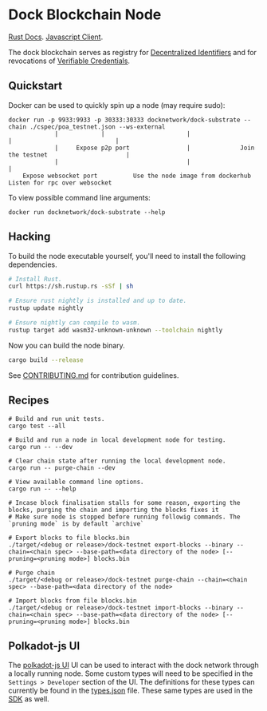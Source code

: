 # Dock Blockchain Node

[Rust Docs](https://docknetwork.github.io/dock-substrate/dock_testnet_runtime).
[Javascript Client](https://github.com/docknetwork/sdk).

The dock blockchain serves as registry for [Decentralized Identifiers](https://www.w3.org/TR/did-core) and for revocations of [Verifiable Credentials](https://www.w3.org/TR/vc-data-model).

## Quickstart

Docker can be used to quickly spin up a node (may require sudo):

```
docker run -p 9933:9933 -p 30333:30333 docknetwork/dock-substrate --chain ./cspec/poa_testnet.json --ws-external
             |            |                       |                      |                             |
             |     Expose p2p port                |              Join the testnet                      |
             |                                    |                                                    |
    Expose websocket port          Use the node image from dockerhub                   Listen for rpc over websocket
```

To view possible command line arguments:

```
docker run docknetwork/dock-substrate --help
```

## Hacking

To build the node executable yourself, you'll need to install the following dependencies.

```bash
# Install Rust.
curl https://sh.rustup.rs -sSf | sh

# Ensure rust nightly is installed and up to date.
rustup update nightly

# Ensure nightly can compile to wasm.
rustup target add wasm32-unknown-unknown --toolchain nightly
```

Now you can build the node binary.

```bash
cargo build --release
```

See [CONTRIBUTING.md](./CONTRIBUTING.md) for contribution guidelines.

## Recipes

```
# Build and run unit tests.
cargo test --all

# Build and run a node in local development node for testing.
cargo run -- --dev

# Clear chain state after running the local development node.
cargo run -- purge-chain --dev

# View available command line options.
cargo run -- --help

# Incase block finalisation stalls for some reason, exporting the blocks, purging the chain and importing the blocks fixes it
# Make sure node is stopped before running followig commands. The `pruning mode` is by default `archive`

# Export blocks to file blocks.bin
./target/<debug or release>/dock-testnet export-blocks --binary --chain=<chain spec> --base-path=<data directory of the node> [--pruning=<pruning mode>] blocks.bin

# Purge chain
./target/<debug or release>/dock-testnet purge-chain --chain=<chain spec> --base-path=<data directory of the node>

# Import blocks from file blocks.bin
./target/<debug or release>/dock-testnet import-blocks --binary --chain=<chain spec> --base-path=<data directory of the node> [--pruning=<pruning mode>] blocks.bin 
```

## Polkadot-js UI

The [polkadot-js UI](https://polkadot.js.org/apps) UI can be used to interact with the dock network through a locally running node. 
Some custom types will need to be specified in the `Settings > Developer` section of the UI. The definitions for these types 
can currently be found in the [types.json](types.json) file. These same types are used in the [SDK](https://github.com/docknetwork/sdk/blob/master/src/types.json) 
as well. 
